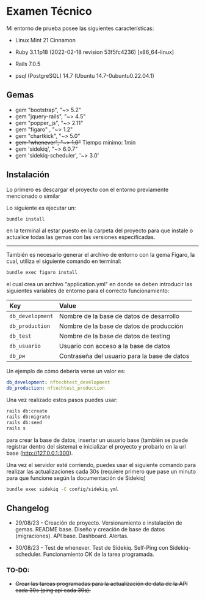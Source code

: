 # Examen Técnico

Mi entorno de prueba posee las siguientes características:

* Linux Mint 21 Cinnamon

* Ruby 3.1.1p18 (2022-02-18 revision 53f5fc4236) [x86_64-linux]

* Rails 7.0.5

* psql (PostgreSQL) 14.7 (Ubuntu 14.7-0ubuntu0.22.04.1)

## Gemas

* gem "bootstrap", "~> 5.2"
* gem "jquery-rails", "~> 4.5"
* gem "popper_js", "~> 2.11"
* gem "figaro" , "~> 1.2"
* gem "chartkick", "~> 5.0"
* ~~gem "whenever", "~> 1.0"~~ Tiempo mínimo: 1min
* gem 'sidekiq', "~> 6.0.7"
* gem 'sidekiq-scheduler', '~> 3.0'

## Instalación

Lo primero es descargar el proyecto con el entorno previamente mencionado o similar

Lo siguiente es ejecutar un:

```bash
bundle install
```

en la terminal al estar puesto en la carpeta del proyecto para que instale o actualice todas las gemas con las versiones especificadas.

--------------------------------------------------------------------------------

También es necesario generar el archivo de entorno con la gema Figaro, la cual, utiliza el siguiente comando en terminal:

```bash
bundle exec figaro install
```

el cual crea un archivo "application.yml" en donde se deben introducir las siguientes variables de entorno para el correcto funcionamiento:

| Key                    | Value                                                |
| :--------------------- | :--------------------------------------------------- |
| `db_development`       | Nombre de la base de datos de desarrollo             |
| `db_production`        | Nombre de la base de datos de producción             |
| `db_test`              | Nombre de la base de datos de testing                |
| `db_usuario`           | Usuario con acceso a la base de datos                |
| `db_pw`                | Contraseña del usuario para la base de datos         |


Un ejemplo de cómo debería verse un valor es:

```yml
db_development: nftechtest_development
db_production: nftechtest_production
```

Una vez realizado estos pasos puedes usar:

```bash
rails db:create
rails db:migrate
rails db:seed
rails s
```

para crear la base de datos, insertar un usuario base (también se puede registrar dentro del sistema) e inicializar el proyecto y probarlo en la url base (http://127.0.0.1:300).

Una vez el servidor esté corriendo, puedes usar el siguiente comando para realizar las actualizaciones cada 30s (requiere primero que pase un minuto para que funcione según la documentación de Sidekiq)

```bash
bundle exec sidekiq -C config/sidekiq.yml
```

## Changelog

* 29/08/23 - Creación de proyecto. Versionamiento e instalación de gemas. README base. Diseño y creación de base de datos (migraciones). API base. Dashboard. Alertas.

* 30/08/23 - Test de whenever. Test de Sidekiq. Self-Ping con Sidekiq-scheduler. Funcionamiento OK de la tarea programada.

### TO-DO:

* ~~Crear las tareas programadas para la actualización de data de la API cada 30s (ping api cada 30s).~~